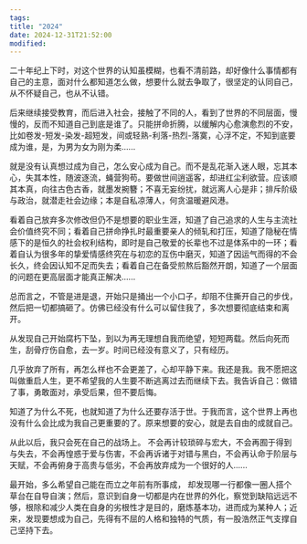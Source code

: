 ```yaml
---
tags: 
title: "2024"
date: 2024-12-31T21:52:00
modified:
---
```

二十年纪上下时，对这个世界的认知虽模糊，也看不清前路，却好像什么事情都有自己的主意，面对什么都知道怎么做，想要什么就去争取了，很坚定的认同自己，从不怀疑自己，也从不认错。

后来继续接受教育，而后进入社会，接触了不同的人，看到了世界的不同层面，慢慢的，反而不知道自己到底是谁了。只能拼命折腾，以缓解内心愈演愈烈的不安，比如卷发-短发-染发-超短发，间或轻熟-利落-热烈-落寞，心浮不定，不知到底要成为谁，是，为男为女为刚为柔......

就是没有认真想过成为自己，怎么安心成为自己。而不是乱花渐入迷人眼，忘其本心，失其本性，随波逐流，蝇营狗苟。要做世间逍遥客，却进红尘利欲营。应该顺其本真，向往古色古香，就墨发捥簪；不喜无妄纷扰，就远离人心是非；排斥阶级与政治，就潜走社会边缘；本是自私凉薄人，何贪温暖避风港。

看着自己放弃多次修改但仍不是想要的职业生涯，知道了自己追求的人生与主流社会价值终究不同；看着自己拼命挣扎时最重要亲人的倾轧和打压，知道了隐秘在情感下的是恒久的社会权利结构，即时是自己敬爱的长辈也不过是体系中的一环；看着自认为很多年的挚爱情感终究在与初恋的互伤中磨灭，知道了因运气而得的不会长久，终会因认知不足而失去；看着自己在备受煎熬后豁然开朗，知道了一个层面的问题在更高层面才能真正解决......

总而言之，不管是进是退，开始只是捅出一个小口子，却阻不住撕开自己的步伐，然后把一切都搞砸了。仿佛已经没有什么可以留住我了，多次想要彻底结束和离开。

从发现自己开始腐朽下坠，到以为再无理想自我而绝望，短短两载。然后向死而生，刮骨疗伤自愈，去一岁。时间已经没有意义了，只有经历。

几乎放弃了所有，再怎么样也不会更差了，心却平静下来。我还是我。我不愿把这叫做重启人生，更不希望我的人生要不断逃离过去而继续下去。我告诉自己：做错了事，勇敢面对，承受后果，但不要后悔。

知道了为什么不死，也就知道了为什么还要存活于世。于我而言，这个世界上再也没有什么会比成为我自己更重要的了。原来想要的安心，就是去自由的成就自己。

从此以后，我只会死在自己的战场上。 不会再计较琐碎与宏大，不会再囿于得到与失去，不会再惶惑于爱与伤害，不会再诉诸于对错与黑白，不会再认命于阶层与天赋，不会再俯身于高贵与低劣，不会再放弃成为一个很好的人......

最开始，多么希望自己能在而立之年前有所事成， 却发现哪一行都像一圈人搭个草台在自导自演；然后，意识到自身一切都是内在世界的外化，察觉到缺陷远远不够，根除和减少人类在自身的劣根性才是目的，磨炼基本功，进而成为某种人；近来，发现要想成为自己，先得有不屈的人格和独特的气质，有一股浩然正气支撑自己坚持下去。

